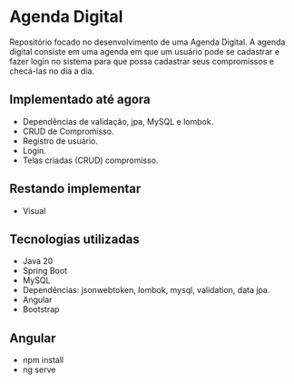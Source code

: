 # Agenda Digital
Repositório focado no desenvolvimento de uma Agenda Digital.
A agenda digital consiste em uma agenda em que um usuário pode se cadastrar e fazer login no sistema para que possa cadastrar seus compromissos e checá-las no dia a dia.

## Implementado até agora
- Dependências de validação, jpa, MySQL e lombok.
- CRUD de Compromisso.
- Registro de usuário.
- Login.
- Telas criadas (CRUD) compromisso.

## Restando implementar
- Visual

## Tecnologias utilizadas
- Java 20
- Spring Boot
- MySQL
- Dependências: jsonwebtoken, lombok, mysql, validation, data jpa.
- Angular
- Bootstrap

## Angular
- npm install
- ng serve